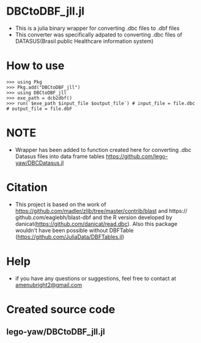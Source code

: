 # DBCtoDBF_jll.jl
+ This is a julia binary wrapper for converting .dbc files to .dbf files
+ This converter was specifically adpated to converting .dbc files of DATASUS(Brasil public Healthcare information system) 

# How to use
```
>>> using Pkg
>>> Pkg.add("DBCtoDBF_jll")
>>> using DBCtoDBF_jll
>>> exe_path = dcb2dbf()
>>> run(`$exe_path $input_file $output_file`) # input_file = file.dbc  # output_file = file.dbF
```

# NOTE
+ Wrapper has been added to function created here for converting .dbc Datasus files into data frame tables
https://github.com/lego-yaw/DBCDatasus.jl

# Citation
+ This project is based on the work of https://github.com/madler/zlib/tree/master/contrib/blast and https:// github.com/eaglebh/blast-dbf and the R version developed by danicat(https://github.com/danicat/read.dbc). Also this package wouldn't have been possible without DBFTable (https://github.com/JuliaData/DBFTables.jl)

# Help
+ if you have any questions or suggestions, feel free to contact at amenubright2@gmail.com

# Created source code
## lego-yaw/DBCtoDBF_jll.jl
